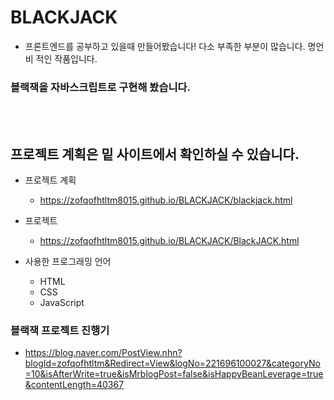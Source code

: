 # BLACKJACK
- 프론트엔드를 공부하고 있을때 만들어봤습니다!
다소 부족한 부분이 많습니다. 명언비 적인 작품입니다.
### 블랙잭을 자바스크립트로 구현해 봤습니다.


<br><br>
## 프로젝트 계획은 밑 사이트에서 확인하실 수 있습니다. <br>
- 프로젝트 계획
  - https://zofqofhtltm8015.github.io/BLACKJACK/blackjack.html
- 프로젝트
  - https://zofqofhtltm8015.github.io/BLACKJACK/BlackJACK.html
  
- 사용한 프로그래밍 언어
  - HTML
  - CSS
  - JavaScript

### 블랙잭 프로젝트 진행기
- https://blog.naver.com/PostView.nhn?blogId=zofqofhtltm&Redirect=View&logNo=221696100027&categoryNo=10&isAfterWrite=true&isMrblogPost=false&isHappyBeanLeverage=true&contentLength=40367


